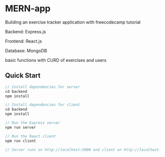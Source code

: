 # MERN-app
Building an exercise tracker application with freecodecamp tutorial

Backend: Express.js

Frontend: React.js

Database: MongoDB

basic functions with CURD of exercises and users

## Quick Start

```javascript
// Install dependencies for server
cd backend 
npm install

// Install dependencies for client
cd backend 
npm install

// Run the Express server 
npm run server

// Run the React client 
npm run client

// Server runs on http://localhost:5000 and client on http://localhost:3000
